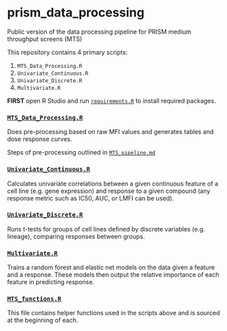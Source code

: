 # prism\_data\_processing
Public version of the data processing pipeline for PRISM medium throughput
screens (MTS)

This repository contains 4 primary scripts:

1. `MTS_Data_Processing.R`
2. `Univariate_Continuous.R`
3. `Univariate_Discrete.R`
4. `Multivariate.R`

**FIRST** open R Studio and run [`requirements.R`](./requirements.R) to install
required packages.

### [`MTS_Data_Processing.R`](./MTS_Data_Processing.R)

Does pre-processing based on raw MFI values and generates tables and dose
response curves.

Steps of pre-processing outlined in [`MTS_pipeline.md`](./MTS_pipeline.md)


### [`Univariate_Continuous.R`](./Univariate_Continuous.R)

Calculates univariate correlations between a given continuous feature of a cell
line (e.g. gene expression) and response to a given compound (any response
metric such as IC50, AUC, or LMFI can be used).


### [`Univariate_Discrete.R`](./Univariate_Discrete.R)

Runs t-tests for groups of cell lines defined by discrete variables (e.g.
lineage), comparing responses between groups.


### [`Multivariate.R`](./Multivariate.R)

Trains a random forest and elastic net models on the data given a feature and a
response. These models then output the relative importance of each feature in
predicting response.

### [`MTS_functions.R`](./MTS_functions.R)

This file contains helper functions used in the scripts above and is sourced at
the beginning of each.
